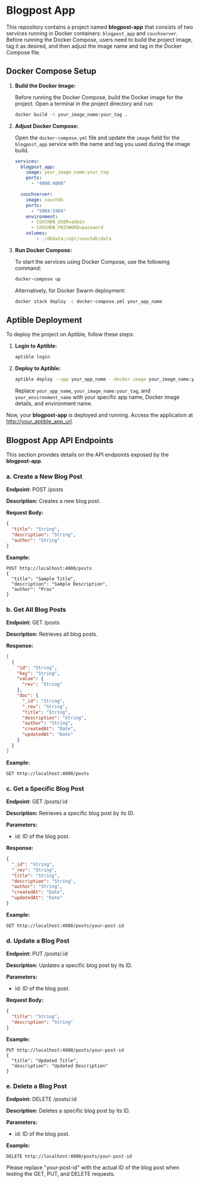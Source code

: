 # Blogpost App

This repository contains a project named **blogpost-app** that consists of two services running in Docker containers: `blogpost_app` and `couchserver`. Before running the Docker Compose, users need to build the project image, tag it as desired, and then adjust the image name and tag in the Docker Compose file.

## Docker Compose Setup

1. **Build the Docker Image:**

   Before running the Docker Compose, build the Docker image for the project. Open a terminal in the project directory and run:

   ```bash
   docker build -t your_image_name:your_tag .
   ```

2. **Adjust Docker Compose:**

   Open the `docker-compose.yml` file and update the `image` field for the `blogpost_app` service with the name and tag you used during the image build.

   ```yaml
   services:
     blogpost_app:
       image: your_image_name:your_tag
       ports:
         - "4000:4000"
   
     couchserver:
       image: couchdb
       ports:
         - "5984:5984"
       environment:
         - COUCHDB_USER=admin
         - COUCHDB_PASSWORD=password
       volumes:
           - ./dbdata:/opt/couchdb/data
   ```

3. **Run Docker Compose:**

   To start the services using Docker Compose, use the following command:

   ```bash
   docker-compose up
   ```

   Alternatively, for Docker Swarm deployment:

   ```bash
   docker stack deploy -c docker-compose.yml your_app_name
   ```

## Aptible Deployment

To deploy the project on Aptible, follow these steps:

1. **Login to Aptible:**

   ```bash
   aptible login
   ```

2. **Deploy to Aptible:**

   ```bash
   aptible deploy --app your_app_name --docker-image your_image_name:your_tag --environment your_environment_name
   ```

   Replace `your_app_name`, `your_image_name:your_tag`, and `your_environment_name` with your specific app name, Docker image details, and environment name.

Now, your **blogpost-app** is deployed and running. Access the application at [http://your_aptible_app_url](http://your_aptible_app_url).

## Blogpost App API Endpoints

This section provides details on the API endpoints exposed by the **blogpost-app**.

### a. Create a New Blog Post

**Endpoint:** POST /posts

**Description:** Creates a new blog post.

**Request Body:**

```json
{
  "title": "String",
  "description": "String",
  "author": "String"
}
```

**Example:**

```http
POST http://localhost:4000/posts
{
  "title": "Sample Title",
  "description": "Sample Description",
  "author": "Pras"
}
```

### b. Get All Blog Posts

**Endpoint:** GET /posts

**Description:** Retrieves all blog posts.

**Response:**

```json
[
  {
    "id": "String",
    "key": "String",
    "value": {
      "rev": "String"
    },
    "doc": {
      "_id": "String",
      "_rev": "String",
      "title": "String",
      "description": "String",
      "author": "String",
      "createdAt": "Date",
      "updatedAt": "Date"
    }
  }
]
```

**Example:**

```http
GET http://localhost:4000/posts
```

### c. Get a Specific Blog Post

**Endpoint:** GET /posts/:id

**Description:** Retrieves a specific blog post by its ID.

**Parameters:**

- id: ID of the blog post.

**Response:**

```json
{
  "_id": "String",
  "_rev": "String",
  "title": "String",
  "description": "String",
  "author": "String",
  "createdAt": "Date",
  "updatedAt": "Date"
}
```

**Example:**

```http
GET http://localhost:4000/posts/your-post-id
```

### d. Update a Blog Post

**Endpoint:** PUT /posts/:id

**Description:** Updates a specific blog post by its ID.

**Parameters:**

- id: ID of the blog post.

**Request Body:**

```json
{
  "title": "String",
  "description": "String"
}
```

**Example:**

```http
PUT http://localhost:4000/posts/your-post-id
{
  "title": "Updated Title",
  "description": "Updated Description"
}
```

### e. Delete a Blog Post

**Endpoint:** DELETE /posts/:id

**Description:** Deletes a specific blog post by its ID.

**Parameters:**

- id: ID of the blog post.

**Example:**

```http
DELETE http://localhost:4000/posts/your-post-id
```

Please replace "your-post-id" with the actual ID of the blog post when testing the GET, PUT, and DELETE requests.